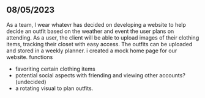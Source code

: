 ## 08/05/2023
As a team, I wear whatevr has decided on developing a website to help decide an outfit based on the weather and event the user plans on attending. As a user, the client will be able to upload images of their clothing items, tracking their closet with easy access. The outfits can be uploaded and stored in a weekly planner.
i created a mock home page for our website.
 functions
- favoriting certain clothing items
- potential social aspects with friending and viewing other accounts? (undecided)
- a rotating visual to plan outfits.
